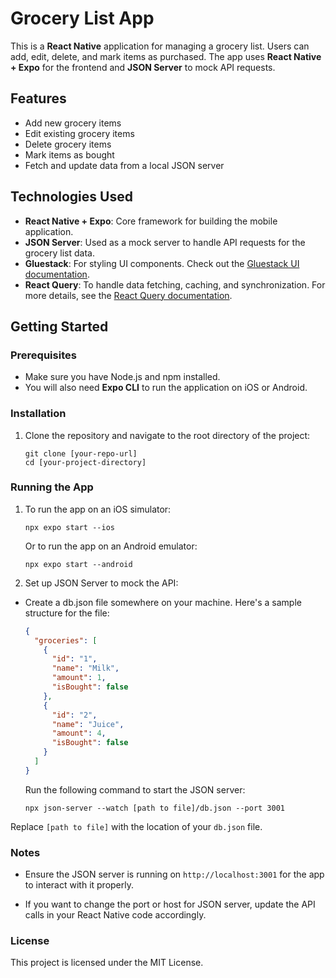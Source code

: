 # Grocery List App

This is a **React Native** application for managing a grocery list. Users can add, edit, delete, and mark items as purchased. The app uses **React Native + Expo** for the frontend and **JSON Server** to mock API requests.

## Features

- Add new grocery items
- Edit existing grocery items
- Delete grocery items
- Mark items as bought
- Fetch and update data from a local JSON server

## Technologies Used

- **React Native + Expo**: Core framework for building the mobile application.
- **JSON Server**: Used as a mock server to handle API requests for the grocery list data.
- **Gluestack**: For styling UI components. Check out the [Gluestack UI documentation](https://v1.gluestack.io/ui/docs/home/overview/introduction).
- **React Query**: To handle data fetching, caching, and synchronization. For more details, see the [React Query documentation](https://tanstack.com/query/latest/docs/react/quick-start).

## Getting Started

### Prerequisites

- Make sure you have Node.js and npm installed.
- You will also need **Expo CLI** to run the application on iOS or Android.

### Installation

1. Clone the repository and navigate to the root directory of the project:
   ```
   git clone [your-repo-url]
   cd [your-project-directory]
    ```
### Running the App
1. To run the app on an iOS simulator:
    ``` 
    npx expo start --ios
   ```
    Or to run the app on an Android emulator:
   ``` 
   npx expo start --android
   ```
2. Set up JSON Server to mock the API:
   
* Create a db.json file somewhere on your machine. Here's a sample structure for the file:

   ```json
   {
     "groceries": [
       {
         "id": "1",
         "name": "Milk",
         "amount": 1,
         "isBought": false
       },
       {
         "id": "2",
         "name": "Juice",
         "amount": 4,
         "isBought": false
       }
     ]
   }
   ```
  Run the following command to start the JSON server:

   ```
   npx json-server --watch [path to file]/db.json --port 3001
   ```

Replace ``[path to file]`` with the location of your ``db.json`` file.

### Notes
* Ensure the JSON server is running on ``http://localhost:3001`` for the app to interact with it properly.


* If you want to change the port or host for JSON server, update the API calls in your React Native code accordingly.
### License
This project is licensed under the MIT License.


   



